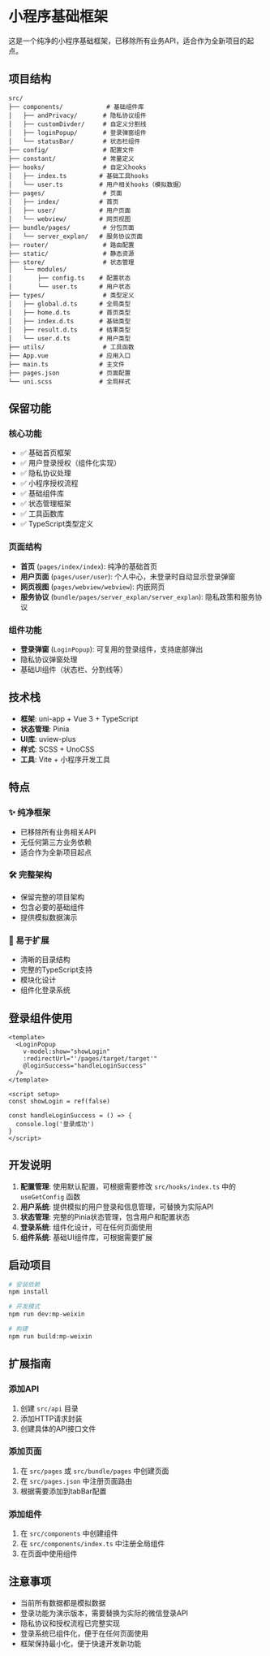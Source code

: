 # 小程序基础框架

这是一个纯净的小程序基础框架，已移除所有业务API，适合作为全新项目的起点。

## 项目结构

```
src/
├── components/            # 基础组件库
│   ├── andPrivacy/       # 隐私协议组件
│   ├── customDivder/     # 自定义分割线
│   ├── loginPopup/       # 登录弹窗组件
│   └── statusBar/        # 状态栏组件
├── config/               # 配置文件
├── constant/             # 常量定义
├── hooks/                # 自定义hooks
│   ├── index.ts         # 基础工具hooks
│   └── user.ts          # 用户相关hooks（模拟数据）
├── pages/                # 页面
│   ├── index/           # 首页
│   ├── user/            # 用户页面
│   └── webview/         # 网页视图
├── bundle/pages/         # 分包页面
│   └── server_explan/   # 服务协议页面
├── router/               # 路由配置
├── static/               # 静态资源
├── store/                # 状态管理
│   └── modules/
│       ├── config.ts    # 配置状态
│       └── user.ts      # 用户状态
├── types/                # 类型定义
│   ├── global.d.ts      # 全局类型
│   ├── home.d.ts        # 首页类型
│   ├── index.d.ts       # 基础类型
│   ├── result.d.ts      # 结果类型
│   └── user.d.ts        # 用户类型
├── utils/                # 工具函数
├── App.vue              # 应用入口
├── main.ts              # 主文件
├── pages.json           # 页面配置
└── uni.scss             # 全局样式
```

## 保留功能

### 核心功能
- ✅ 基础首页框架
- ✅ 用户登录授权（组件化实现）
- ✅ 隐私协议处理
- ✅ 小程序授权流程
- ✅ 基础组件库
- ✅ 状态管理框架
- ✅ 工具函数库
- ✅ TypeScript类型定义

### 页面结构
- **首页** (`pages/index/index`): 纯净的基础首页
- **用户页面** (`pages/user/user`): 个人中心，未登录时自动显示登录弹窗
- **网页视图** (`pages/webview/webview`): 内嵌网页
- **服务协议** (`bundle/pages/server_explan/server_explan`): 隐私政策和服务协议

### 组件功能
- **登录弹窗** (`LoginPopup`): 可复用的登录组件，支持底部弹出
- 隐私协议弹窗处理
- 基础UI组件（状态栏、分割线等）

## 技术栈

- **框架**: uni-app + Vue 3 + TypeScript
- **状态管理**: Pinia
- **UI库**: uview-plus
- **样式**: SCSS + UnoCSS
- **工具**: Vite + 小程序开发工具

## 特点

### ✨ 纯净框架
- 已移除所有业务相关API
- 无任何第三方业务依赖
- 适合作为全新项目起点

### 🛠️ 完整架构
- 保留完整的项目架构
- 包含必要的基础组件
- 提供模拟数据演示

### 🔧 易于扩展
- 清晰的目录结构
- 完整的TypeScript支持
- 模块化设计
- 组件化登录系统

## 登录组件使用

```vue
<template>
  <LoginPopup 
    v-model:show="showLogin" 
    :redirectUrl="'/pages/target/target'"
    @loginSuccess="handleLoginSuccess"
  />
</template>

<script setup>
const showLogin = ref(false)

const handleLoginSuccess = () => {
  console.log('登录成功')
}
</script>
```

## 开发说明

1. **配置管理**: 使用默认配置，可根据需要修改 `src/hooks/index.ts` 中的 `useGetConfig` 函数
2. **用户系统**: 提供模拟的用户登录和信息管理，可替换为实际API
3. **状态管理**: 完整的Pinia状态管理，包含用户和配置状态
4. **登录系统**: 组件化设计，可在任何页面使用
5. **组件系统**: 基础UI组件库，可根据需要扩展

## 启动项目

```bash
# 安装依赖
npm install

# 开发模式
npm run dev:mp-weixin

# 构建
npm run build:mp-weixin
```

## 扩展指南

### 添加API
1. 创建 `src/api` 目录
2. 添加HTTP请求封装
3. 创建具体的API接口文件

### 添加页面
1. 在 `src/pages` 或 `src/bundle/pages` 中创建页面
2. 在 `src/pages.json` 中注册页面路由
3. 根据需要添加到tabBar配置

### 添加组件
1. 在 `src/components` 中创建组件
2. 在 `src/components/index.ts` 中注册全局组件
3. 在页面中使用组件

## 注意事项

- 当前所有数据都是模拟数据
- 登录功能为演示版本，需要替换为实际的微信登录API
- 隐私协议和授权流程已完整实现
- 登录系统已组件化，便于在任何页面使用
- 框架保持最小化，便于快速开发新功能
